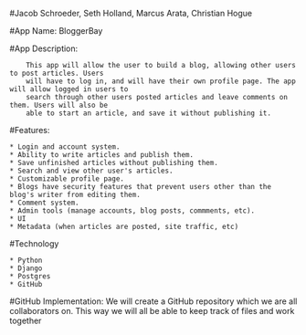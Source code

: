 #Jacob Schroeder, Seth Holland, Marcus Arata, Christian Hogue

#App Name: BloggerBay

#App Description: 
    
        This app will allow the user to build a blog, allowing other users to post articles. Users
        will have to log in, and will have their own profile page. The app will allow logged in users to
        search through other users posted articles and leave comments on them. Users will also be
        able to start an article, and save it without publishing it.
        
#Features:

    * Login and account system.
    * Ability to write articles and publish them.
    * Save unfinished articles without publishing them.
    * Search and view other user's articles.
    * Customizable profile page.
    * Blogs have security features that prevent users other than the blog's writer from editing them.
    * Comment system.
    * Admin tools (manage accounts, blog posts, commments, etc).
    * UI
    * Metadata (when articles are posted, site traffic, etc)

#Technology

    * Python
    * Django
    * Postgres
    * GitHub
    
#GitHub Implementation:
        We will create a GitHub repository which we are all collaborators on. This way we will all
        be able to keep track of files and work together